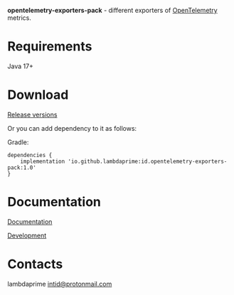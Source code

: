 **opentelemetry-exporters-pack** - different exporters of [OpenTelemetry](https://opentelemetry.io) metrics.

# Requirements

Java 17+

# Download

[Release versions](https://github.com/lambdaprime/opentelemetry-exporters-pack/releases)

Or you can add dependency to it as follows:

Gradle:

```
dependencies {
    implementation 'io.github.lambdaprime:id.opentelemetry-exporters-pack:1.0'
}
```

# Documentation

[Documentation](http://portal2.atwebpages.com/opentelemetry-exporters-pack)

[Development](DEVELOPMENT.md)

# Contacts

lambdaprime <intid@protonmail.com>
